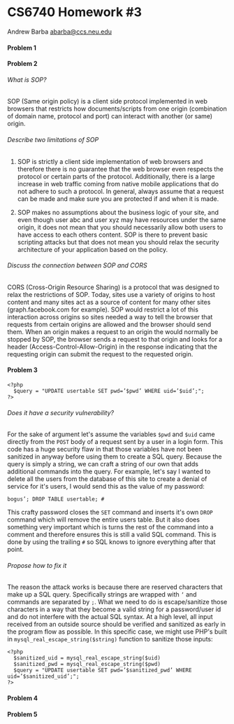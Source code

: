 CS6740 Homework #3
==================

Andrew Barba [abarba@ccs.neu.edu](abarba@ccs.neu.edu)

#### Problem 1

#### Problem 2

###### What is SOP?

SOP (Same origin policy) is a client side protocol implemented in web browsers that restricts how documents/scripts from one origin (combination of domain name, protocol and port) can interact with another (or same) origin.

###### Describe two limitations of SOP

1. SOP is strictly a client side implementation of web browsers and therefore there is no guarantee that the web browser even respects the protocol or certain parts of the protocol. Additionally, there is a large increase in web traffic coming from native mobile applications that do not adhere to such a protocol. In general, always assume that a request can be made and make sure you are protected if and when it is made.

2. SOP makes no assumptions about the business logic of your site, and even though user abc and user xyz may have resources under the same origin, it does not mean that you should necessarily allow both users to have access to each others content. SOP is there to prevent basic scripting attacks but that does not mean you should relax the security architecture of your application based on the policy.

###### Discuss the connection between SOP and CORS

CORS (Cross-Origin Resource Sharing) is a protocol that was designed to relax the restrictions of SOP. Today, sites use a variety of origins to host content and many sites act as a source of content for many other sites (graph.facebook.com for example). SOP would restrict a lot of this interaction across origins so sites needed a way to tell the browser that requests from certain origins are allowed and the browser should send them. When an origin makes a request to an origin the would normally be stopped by SOP, the browser sends a request to that origin and looks for a header (Access-Control-Allow-Origin) in the response indicating that the requesting origin can submit the request to the requested origin.

#### Problem 3

```
<?php
  $query = "UPDATE usertable SET pwd=’$pwd’ WHERE uid=’$uid’;";
?>
```

###### Does it have a security vulnerability?

For the sake of argument let's assume the variables `$pwd` and `$uid` came directly from the `POST` body of a request sent by a user in a login form. This code has a huge security flaw in that those variables have not been sanitized in anyway before using them to create a SQL query. Because the query is simply a string, we can craft a string of our own that adds additional commands into the query. For example, let's say I wanted to delete all the users from the database of this site to create a denial of service for it's users, I would send this as the value of my password:

```
bogus’; DROP TABLE usertable; #
```

This crafty password closes the `SET` command and inserts it's own `DROP` command which will remove the entire users table. But it also does something very important which is turns the rest of the command into a comment and therefore ensures this is still a valid SQL command. This is done by using the trailing `#` so SQL knows to ignore everything after that point.

###### Propose how to fix it

The reason the attack works is because there are reserved characters that make up a SQL query. Specifically strings are wrapped with `’` and commands are separated by `;`. What we need to do is escape/sanitize those characters in a way that they become a valid string for a password/user id and do not interfere with the actual SQL syntax. At a high level, all input received from an outside source should be verified and sanitized as early in the program flow as possible. In this specific case, we might use PHP's built in `mysql_real_escape_string($string)` function to sanitize those inputs:

```
<?php
  $sanitized_uid = mysql_real_escape_string($uid)
  $sanitized_pwd = mysql_real_escape_string($pwd)
  $query = "UPDATE usertable SET pwd=’$sanitized_pwd’ WHERE uid=’$sanitized_uid’;";
?>
```

#### Problem 4

#### Problem 5
